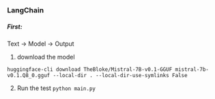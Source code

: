 ### LangChain

##### First:

Text -> Model -> Output

1) download the model 


`
huggingface-cli download TheBloke/Mistral-7B-v0.1-GGUF mistral-7b-v0.1.Q8_0.gguf --local-dir . --local-dir-use-symlinks False
`

2) Run the test
`
python main.py
`

